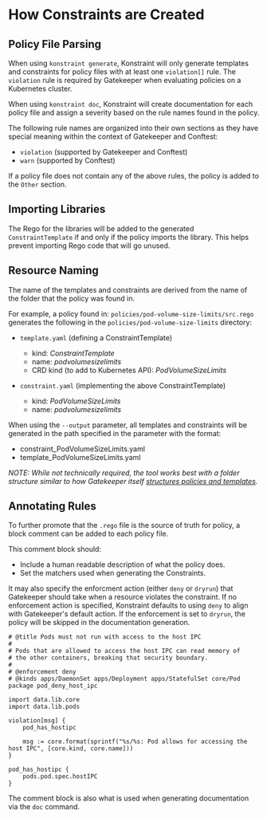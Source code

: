 # How Constraints are Created

## Policy File Parsing

When using `konstraint generate`, Konstraint will only generate templates and constraints for policy files with at least one `violation[]` rule. The `violation` rule is required by Gatekeeper when evaluating policies on a Kubernetes cluster.

When using `konstraint doc`, Konstraint will create documentation for each policy file and assign a severity based on the rule names found in the policy.

The following rule names are organized into their own sections as they have special meaning within the context of Gatekeeper and Conftest:

- `violation` (supported by Gatekeeper and Conftest)
- `warn` (supported by Conftest)

If a policy file does not contain any of the above rules, the policy is added to the `Other` section.

## Importing Libraries

The Rego for the libraries will be added to the generated `ConstraintTemplate` if and only if the policy imports the library. This helps prevent importing Rego code that will go unused.

## Resource Naming

The name of the templates and constraints are derived from the name of the folder that the policy was found in.

For example, a policy found in: `policies/pod-volume-size-limits/src.rego` generates the following in the `policies/pod-volume-size-limits` directory:

- `template.yaml` (defining a ConstraintTemplate)
  - kind: _ConstraintTemplate_
  - name: _podvolumesizelimits_
  - CRD kind (to add to Kubernetes API): _PodVolumeSizeLimits_

- `constraint.yaml` (implementing the above ConstraintTemplate)
  - kind: _PodVolumeSizeLimits_
  - name: _podvolumesizelimits_

When using the `--output` parameter, all templates and constraints will be generated in the path specified in the parameter with the format:

- constraint_PodVolumeSizeLimits.yaml
- template_PodVolumeSizeLimits.yaml

_NOTE: While not technically required, the tool works best with a folder structure similar to how Gatekeeper itself [structures policies and templates](https://github.com/open-policy-agent/gatekeeper/tree/master/library)._

## Annotating Rules

To further promote that the `.rego` file is the source of truth for policy, a block comment can be added to each policy file.

This comment block should:

- Include a human readable description of what the policy does.
- Set the matchers used when generating the Constraints.

It may also specify the enforcment action (either `deny` or `dryrun`) that Gatekeeper should take when a resource violates the constraint. If no enforcement action is specified, Konstraint defaults to using `deny` to align with Gatekeeper's default action. If the enforcement is set to `dryrun`, the policy will be skipped in the documentation generation.

```rego
# @title Pods must not run with access to the host IPC
#
# Pods that are allowed to access the host IPC can read memory of
# the other containers, breaking that security boundary.
#
# @enforcement deny
# @kinds apps/DaemonSet apps/Deployment apps/StatefulSet core/Pod
package pod_deny_host_ipc

import data.lib.core
import data.lib.pods

violation[msg] {
    pod_has_hostipc

    msg := core.format(sprintf("%s/%s: Pod allows for accessing the host IPC", [core.kind, core.name]))
}

pod_has_hostipc {
    pods.pod.spec.hostIPC
}
```

The comment block is also what is used when generating documentation via the `doc` command.
